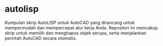 # autolisp
Kumpulan skrip AutoLISP untuk AutoCAD yang dirancang untuk mempermudah dan mempercepat alur kerja Anda. Repositori ini mencakup skrip untuk memilih dan menghapus objek serupa, serta menjalankan perintah AutoCAD secara otomatis.
